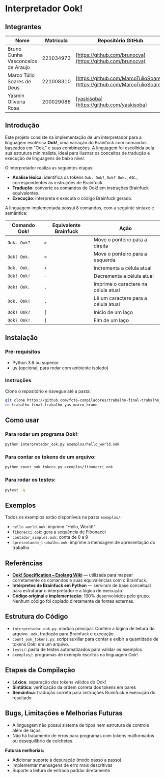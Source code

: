 
# Interpretador Ook!

## Integrantes

| Nome                                | Matrícula   | Repositório GitHub                       |
|-------------------------------------|-------------|------------------------------------------------------|
| Bruno Cunha Vasconcelos de Araujo   | 221034973   | [https://github.com/brunocva](https://github.com/brunocva)              |
| Marco Túlio Soares de Deus          | 221008310   | [https://github.com/MarcoTulioSoares](https://github.com/MarcoTulioSoares) |
| Yasmin Oliveira Rosa                | 200029088   | [[yaskisoba](https://github.com/yaskisoba)](https://github.com/yaskisoba)            |

## Introdução

Este projeto consiste na implementação de um interpretador para a linguagem esotérica **Ook!**, uma variação do Brainfuck com comandos baseados em "Ook." e suas combinações. A linguagem foi escolhida pela sua estrutura minimalista, ideal para ilustrar os conceitos de tradução e execução de linguagens de baixo nível.

O interpretador realiza as seguintes etapas:

- **Análise léxica**: identifica os tokens `Ook. Ook?`, `Ook? Ook.`, etc., correspondentes às instruções de Brainfuck.
- **Tradução**: converte os comandos de Ook! em instruções Brainfuck equivalentes.
- **Execução**: interpreta e executa o código Brainfuck gerado.

A linguagem implementada possui 8 comandos, com a seguinte sintaxe e semântica:

| Comando Ook!         | Equivalente Brainfuck | Ação                                  |
|----------------------|-----------------------|----------------------------------------|
| `Ook. Ook?`          | `>`                   | Move o ponteiro para a direita         |
| `Ook? Ook.`          | `<`                   | Move o ponteiro para a esquerda        |
| `Ook. Ook.`          | `+`                   | Incrementa a célula atual              |
| `Ook! Ook!`          | `-`                   | Decrementa a célula atual              |
| `Ook! Ook.`          | `.`                   | Imprime o caractere na célula atual    |
| `Ook. Ook!`          | `,`                   | Lê um caractere para a célula atual    |
| `Ook! Ook?`          | `[`                   | Início de um laço                      |
| `Ook? Ook!`          | `]`                   | Fim de um laço                         |

## Instalação

### Pré-requisitos

- Python 3.8 ou superior
- [uv](https://github.com/astral-sh/uv) (opcional, para rodar com ambiente isolado)

### Instruções

Clone o repositório e navegue até a pasta:

```bash
git clone https://github.com/fcte-compiladores/trabalho-final-trabalho_yas_marco_bruno.git
cd trabalho-final-trabalho_yas_marco_bruno
```

## Como usar

### Para rodar um programa Ook!:

```bash
python interpretador_ook.py exemplos/hello_world.ook
```

### Para contar os tokens de um arquivo:

```bash
python count_ook_tokens.py exemplos/fibonacci.ook
```

### Para rodar os testes:

```bash
pytest -q
```

## Exemplos

Todos os exemplos estão disponíveis na pasta `exemplos/`:

- `hello_world.ook`: imprime "Hello, World!"
- `fibonacci.ook`: gera a sequência de Fibonacci
- `contador_simples.ook`: conta de 0 a 9
- `apresentando_trabalho.ook`: imprime a mensagem de apresentação do trabalho

## Referências

- [**Ook! Specification – Esolang Wiki**](https://esolangs.org/wiki/Ook!) — utilizada para mapear corretamente os comandos e suas equivalências com o Brainfuck.
- **Intérpretes de Brainfuck em Python** — serviram de base conceitual para estruturar o interpretador e a lógica de execução.
- **Código original e implementação**: 100% desenvolvidos pelo grupo. Nenhum código foi copiado diretamente de fontes externas.

## Estrutura do Código

- `interpretador_ook.py`: módulo principal. Contém a lógica de leitura do arquivo `.ook`, tradução para Brainfuck e execução.
- `count_ook_tokens.py`: script auxiliar para contar e exibir a quantidade de tokens Ook! em um arquivo.
- `tests/`: pasta de testes automatizados para validar os exemplos.
- `exemplos/`: programas de exemplo escritos na linguagem Ook!

## Etapas da Compilação

- **Léxica**: separação dos tokens válidos do Ook!
- **Sintática**: verificação da ordem correta dos tokens em pares
- **Semântica**: tradução correta para instruções Brainfuck e execução do resultado

## Bugs, Limitações e Melhorias Futuras

- A linguagem não possui sistema de tipos nem estrutura de controle além de laços.
- Não há tratamento de erros para programas com tokens malformados ou desequilíbrio de colchetes.

**Futuras melhorias:**

- Adicionar suporte à depuração (modo passo a passo)
- Implementar mensagens de erro mais descritivas
- Suporte a leitura de entrada padrão diretamente

